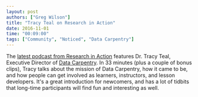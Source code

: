 ```yaml
---
layout: post
authors: ["Greg Wilson"]
title: "Tracy Teal on Research in Action"
date: 2016-11-01
time: "00:09:00"
tags: ["Community", "Noticed", "Data Carpentry"]
---
```


The [latest podcast from Research in Action](http://ecampus.oregonstate.edu/research/podcast/e31/)
features Dr. Tracy Teal,
Executive Director of [Data Carpentry]({{site.dc_url}}).
In 33 minutes (plus a couple of bonus clips),
Tracy talks about the mission of Data Carpentry,
how it came to be,
and how people can get involved as learners, instructors, and lesson developers.
It's a great introduction for newcomers,
and has a lot of tidbits that long-time participants will find fun and interesting as well.
